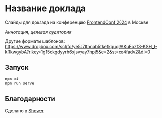 # Название доклада

Слайды для доклада на конференцию [FrontendConf 2024](https://frontendconf.ru/moscow/2024) в Москве

_Аннотация, целевая аудитория_

Другие форматы шаблонов: https://www.dropbox.com/scl/fo/ye5s7ltnnab5tkefkgugl/AKuEozf3-KSH_I-kRkwgybA?rlkey=1g15ckgdyyrh6xjsvyay7hpj5&e=2&st=ce4fadv2&dl=0<br>

## Запуск

```sh
npm ci
npm run serve
```

## Благодарности

Сделано в [Shower](https://github.com/shower/shower)
